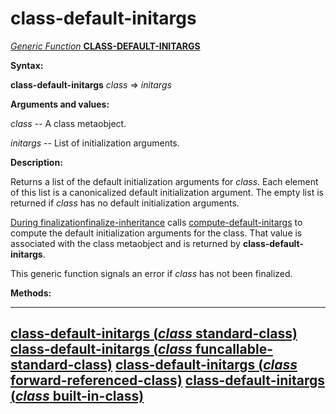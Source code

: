 class-default-initargs
======================

[*Generic Function* **CLASS-DEFAULT-INITARGS**]()

**Syntax:**

**class-default-initargs** *class* => *initargs*

**Arguments and values:**

*class* -- A class metaobject.

*initargs* -- List of initialization arguments.

**Description:**

Returns a list of the default initialization arguments for *class*. Each element of this list is a canonicalized default initialization argument. The empty list is returned if *class* has no default initialization arguments.

[During finalization]()[finalize-inheritance](finalize-inheritance.md) calls [compute-default-initargs](compute-default-initargs.md) to compute the default initialization arguments for the class. That value is associated with the class metaobject and is returned by **class-default-initargs**.

This generic function signals an error if *class* has not been finalized.

**Methods:**

  -------------------------------------------------------------------------------------------------------------------------
  [**class-default-initargs** (*class* standard-class)](class-default-initargs-standard-class.md)
  [**class-default-initargs** (*class* funcallable-standard-class)](class-default-initargs-funcallable-standard-class.md)
  [**class-default-initargs** (*class* forward-referenced-class)](class-default-initargs-forward-referenced-class.md)
  [**class-default-initargs** (*class* built-in-class)](class-default-initargs-built-in-class.md)
  -------------------------------------------------------------------------------------------------------------------------



